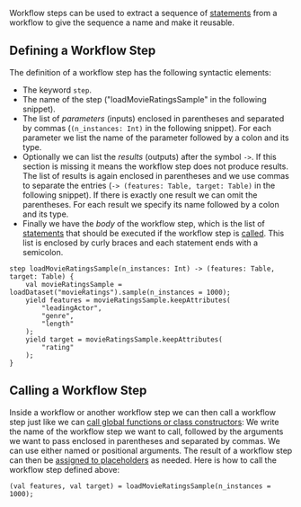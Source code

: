 Workflow steps can be used to extract a sequence of [statements](./Workflow-Language-Statements) from a workflow to give the sequence a name and make it reusable.

## Defining a Workflow Step

The definition of a workflow step has the following syntactic elements:
* The keyword `step`.
* The name of the step ("loadMovieRatingsSample" in the following snippet).
* The list of _parameters_ (inputs) enclosed in parentheses and separated by commas (`(n_instances: Int)` in the following snippet). For each parameter we list the name of the parameter followed by a colon and its type.
* Optionally we can list the _results_ (outputs) after the symbol `->`. If this section is missing it means the workflow step does not produce results. The list of results is again enclosed in parentheses and we use commas to separate the entries (`-> (features: Table, target: Table)` in the following snippet). If there is exactly one result we can omit the parentheses. For each result we specify its name followed by a colon and its type.
* Finally we have the _body_ of the workflow step, which is the list of [statements](./Workflow-Language-Statements) that should be executed if the workflow step is [called](#calling-a-workflow-step). This list is enclosed by curly braces and each statement ends with a semicolon.
 
```
step loadMovieRatingsSample(n_instances: Int) -> (features: Table, target: Table) {
    val movieRatingsSample = loadDataset("movieRatings").sample(n_instances = 1000);
    yield features = movieRatingsSample.keepAttributes(
        "leadingActor",
        "genre", 
        "length"
    );
    yield target = movieRatingsSample.keepAttributes(
        "rating"
    );
}
```

## Calling a Workflow Step

Inside a workflow or another workflow step we can then call a workflow step just like we can [call global functions or class constructors](./Workflow-Language-Expressions#calls): We write the name of the workflow step we want to call, followed by the arguments we want to pass enclosed in parentheses and separated by commas. We can use either named or positional arguments. The result of a workflow step can then be [assigned to placeholders](./Workflow-Language-Statements#assigning-placeholders) as needed. Here is how to call the workflow step defined above:

    (val features, val target) = loadMovieRatingsSample(n_instances = 1000);